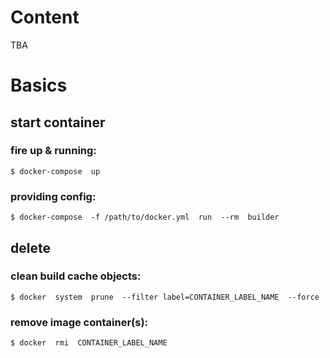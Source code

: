 

# Content

TBA




# Basics


## start container

### fire up & running:
```
$ docker-compose  up
```

### providing config:
```
$ docker-compose  -f /path/to/docker.yml  run  --rm  builder
```


## delete

### clean build cache objects:
```
$ docker  system  prune  --filter label=CONTAINER_LABEL_NAME  --force
```

### remove image container(s):
```
$ docker  rmi  CONTAINER_LABEL_NAME
```


